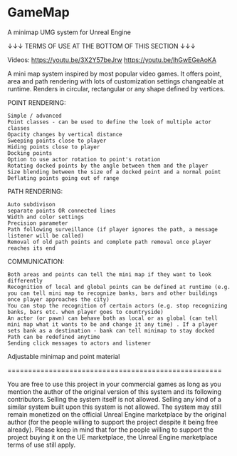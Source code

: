 # GameMap
A minimap UMG system for Unreal Engine

↓↓↓ TERMS OF USE AT THE BOTTOM OF THIS SECTION ↓↓↓

Videos: 
https://youtu.be/3X2Y57beJrw
https://youtu.be/lhGwEGeAoKA

A mini map system inspired by most popular video games. It offers point, area and path rendering with lots of customization settings changeable at runtime. Renders in circular, rectangular or any shape defined by vertices.

POINT RENDERING:

    Simple / advanced
    Point classes - can be used to define the look of multiple actor classes
    Opacity changes by vertical distance
    Sweeping points close to player
    Hiding points close to player
    Docking points
    Option to use actor rotation to point's rotation
    Rotating docked points by the angle between them and the player
    Size blending between the size of a docked point and a normal point
    Deflating points going out of range

PATH RENDERING:

    Auto subdivison
    separate points OR connected lines
    Width and color settings
    Precision parameter
    Path following surveillance (if player ignores the path, a message listener will be called)
    Removal of old path points and complete path removal once player reaches its end

COMMUNICATION:

    Both areas and points can tell the mini map if they want to look differently
    Recognition of local and global points can be defined at runtime (e.g. you can tell mini map to recognize banks, bars and other buildings once player approaches the city)
    You can stop the recognition of certain actors (e.g. stop recognizing banks, bars etc. when player goes to countryside)
    An actor (or pawn) can behave both as local or as global (can tell mini map what it wants to be and change it any time) . If a player sets bank as a destination - bank can tell minimap to stay docked
    Path can be redefined anytime
    Sending click messages to actors and listener

Adjustable minimap and point material

====================================================

You are free to use this project in your commercial games as long as you mention the author of the original version of this system and its following contributors. Selling the system itself is not allowed. Selling any kind of a similar system built upon this system is not allowed. The system may still remain monetized on the official Unreal Engine marketplace by the original author (for the people willing to support the project despite it being free already). Please keep in mind that for the people willing to support the project buying it on the UE marketplace, the Unreal Engine marketplace terms of use still apply.
